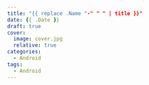 ```yaml
---
title: "{{ replace .Name "-" " " | title }}"
date: {{ .Date }}
draft: true
cover:
  image: cover.jpg
  relative: true
categories: 
  - Android
tags:
  - Android
---
```


